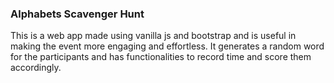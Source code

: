 ### Alphabets Scavenger Hunt

This is a web app made using vanilla js and bootstrap and is useful in making the event more engaging and effortless. 
It generates a random word for the participants and has functionalities to record time and score them accordingly.